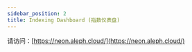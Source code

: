```yaml
---
sidebar_position: 2
title: Indexing Dashboard (指数仪表盘)
---
```


请访问：[https://neon.aleph.cloud/](https://neon.aleph.cloud/)

